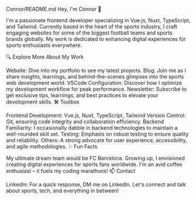 Connor/README.md
Hey, I'm Connor 👋

I'm a passionate frontend developer specializing in Vue.js, Nuxt, TypeScript, and Tailwind. Currently based in the heart of the sports industry, I craft engaging websites for some of the biggest football teams and sports brands globally. My work is dedicated to enhancing digital experiences for sports enthusiasts everywhere.

🔍 Explore More About My Work

Website: Dive into my portfolio to see my latest projects.
Blog: Join me as I share insights, learnings, and behind-the-scenes glimpses into the sports web development world.
VSCode Configuration: Discover how I optimize my development workflow for peak performance.
Newsletter: Subscribe to get exclusive tips, learnings, and best practices to elevate your development skills.
🛠 Toolbox

Frontend Development: Vue.js, Nuxt, TypeScript, Tailwind
Version Control: Git, ensuring code integrity and collaboration efficiency.
Backend Familiarity: I occasionally dabble in backend technologies to maintain a well-rounded skill set.
Testing: Emphasis on robust testing to ensure quality and reliability.
Others: A strong advocate for user experience, accessibility, and agile methodologies.
✨ Fun Facts

My ultimate dream team would be FC Barcelona.
Growing up, I envisioned creating digital experiences for sports fans worldwide.
I'm an avid coffee enthusiast – it fuels my coding marathons!
📫 Contact

LinkedIn: For a quick response, DM me on LinkedIn. Let's connect and talk about sports, tech, and everything in between!
